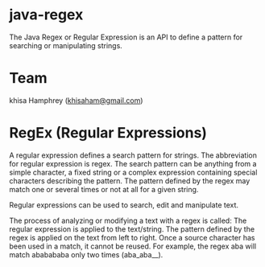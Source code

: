 # java-regex
The Java Regex or Regular Expression is an API to define a pattern for searching or manipulating strings.

# Team

khisa Hamphrey (khisaham@gmail.com)

# RegEx (Regular Expressions)

A regular expression defines a search pattern for strings. The abbreviation for regular expression is regex. The search pattern can be anything from a simple character, a fixed string or a complex expression containing special characters describing the pattern. The pattern defined by the regex may match one or several times or not at all for a given string.

Regular expressions can be used to search, edit and manipulate text.

The process of analyzing or modifying a text with a regex is called: The regular expression is applied to the text/string. The pattern defined by the regex is applied on the text from left to right. Once a source character has been used in a match, it cannot be reused. For example, the regex aba will match ababababa only two times (aba_aba__).


